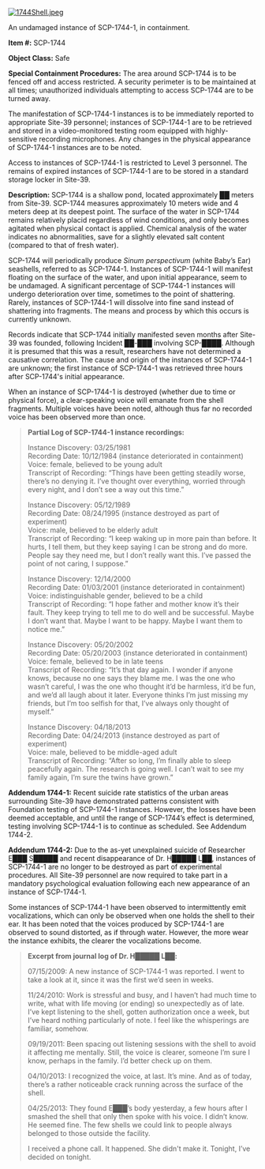 [![1744Shell.jpeg](http://scp-wiki.wdfiles.com/local--resized-images/scp-1744/1744Shell.jpeg/medium.jpg)](http://scp-wiki.wdfiles.com/local--files/scp-1744/1744Shell.jpeg)

An undamaged instance of SCP-1744-1, in containment.

**Item #:** SCP-1744

**Object Class:** Safe

**Special Containment Procedures:** The area around SCP-1744 is to be fenced off and access restricted. A security perimeter is to be maintained at all times; unauthorized individuals attempting to access SCP-1744 are to be turned away.

The manifestation of SCP-1744-1 instances is to be immediately reported to appropriate Site-39 personnel; instances of SCP-1744-1 are to be retrieved and stored in a video-monitored testing room equipped with highly-sensitive recording microphones. Any changes in the physical appearance of SCP-1744-1 instances are to be noted.

Access to instances of SCP-1744-1 is restricted to Level 3 personnel. The remains of expired instances of SCP-1744-1 are to be stored in a standard storage locker in Site-39.

**Description:** SCP-1744 is a shallow pond, located approximately ██ meters from Site-39. SCP-1744 measures approximately 10 meters wide and 4 meters deep at its deepest point. The surface of the water in SCP-1744 remains relatively placid regardless of wind conditions, and only becomes agitated when physical contact is applied. Chemical analysis of the water indicates no abnormalities, save for a slightly elevated salt content (compared to that of fresh water).

SCP-1744 will periodically produce _Sinum perspectivum_ (white Baby’s Ear) seashells, referred to as SCP-1744-1. Instances of SCP-1744-1 will manifest floating on the surface of the water, and upon initial appearance, seem to be undamaged. A significant percentage of SCP-1744-1 instances will undergo deterioration over time, sometimes to the point of shattering. Rarely, instances of SCP-1744-1 will dissolve into fine sand instead of shattering into fragments. The means and process by which this occurs is currently unknown.

Records indicate that SCP-1744 initially manifested seven months after Site-39 was founded, following Incident ██-███ involving SCP-████. Although it is presumed that this was a result, researchers have not determined a causative correlation. The cause and origin of the instances of SCP-1744-1 are unknown; the first instance of SCP-1744-1 was retrieved three hours after SCP-1744's initial appearance.

When an instance of SCP-1744-1 is destroyed (whether due to time or physical force), a clear-speaking voice will emanate from the shell fragments. Multiple voices have been noted, although thus far no recorded voice has been observed more than once.

> **Partial Log of SCP-1744-1 instance recordings:**
> 
> Instance Discovery: 03/25/1981  
> Recording Date: 10/12/1984 (instance deteriorated in containment)  
> Voice: female, believed to be young adult  
> Transcript of Recording: “Things have been getting steadily worse, there’s no denying it. I’ve thought over everything, worried through every night, and I don’t see a way out this time.”
> 
> Instance Discovery: 05/12/1989  
> Recording Date: 08/24/1995 (instance destroyed as part of experiment)  
> Voice: male, believed to be elderly adult  
> Transcript of Recording: “I keep waking up in more pain than before. It hurts, I tell them, but they keep saying I can be strong and do more. People say they need me, but I don’t really want this. I’ve passed the point of not caring, I suppose.”
> 
> Instance Discovery: 12/14/2000  
> Recording Date: 01/03/2001 (instance deteriorated in containment)  
> Voice: indistinguishable gender, believed to be a child  
> Transcript of Recording: “I hope father and mother know it’s their fault. They keep trying to tell me to do well and be successful. Maybe I don’t want that. Maybe I want to be happy. Maybe I want them to notice me.”
> 
> Instance Discovery: 05/20/2002  
> Recording Date: 05/20/2003 (instance deteriorated in containment)  
> Voice: female, believed to be in late teens  
> Transcript of Recording: “It’s that day again. I wonder if anyone knows, because no one says they blame me. I was the one who wasn’t careful, I was the one who thought it’d be harmless, it’d be fun, and we’d all laugh about it later. Everyone thinks I’m just missing my friends, but I’m too selfish for that, I’ve always only thought of myself.”
> 
> Instance Discovery: 04/18/2013  
> Recording Date: 04/24/2013 (instance destroyed as part of experiment)  
> Voice: male, believed to be middle-aged adult  
> Transcript of Recording: “After so long, I’m finally able to sleep peacefully again. The research is going well. I can’t wait to see my family again, I’m sure the twins have grown.”

**Addendum 1744-1:** Recent suicide rate statistics of the urban areas surrounding Site-39 have demonstrated patterns consistent with Foundation testing of SCP-1744-1 instances. However, the losses have been deemed acceptable, and until the range of SCP-1744’s effect is determined, testing involving SCP-1744-1 is to continue as scheduled. See Addendum 1744-2.

**Addendum 1744-2:** Due to the as-yet unexplained suicide of Researcher E███ S█████ and recent disappearance of Dr. H█████ L██, instances of SCP-1744-1 are no longer to be destroyed as part of experimental procedures. All Site-39 personnel are now required to take part in a mandatory psychological evaluation following each new appearance of an instance of SCP-1744-1.

Some instances of SCP-1744-1 have been observed to intermittently emit vocalizations, which can only be observed when one holds the shell to their ear. It has been noted that the voices produced by SCP-1744-1 are observed to sound distorted, as if through water. However, the more wear the instance exhibits, the clearer the vocalizations become.

> **Excerpt from journal log of Dr. H█████ L██:**
> 
> 07/15/2009: A new instance of SCP-1744-1 was reported. I went to take a look at it, since it was the first we’d seen in weeks.
> 
> 11/24/2010: Work is stressful and busy, and I haven’t had much time to write, what with life moving (or ending) so unexpectedly as of late. I’ve kept listening to the shell, gotten authorization once a week, but I’ve heard nothing particularly of note. I feel like the whisperings are familiar, somehow.
> 
> 09/19/2011: Been spacing out listening sessions with the shell to avoid it affecting me mentally. Still, the voice is clearer, someone I’m sure I know, perhaps in the family. I’d better check up on them.
> 
> 04/10/2013: I recognized the voice, at last. It’s mine. And as of today, there’s a rather noticeable crack running across the surface of the shell.
> 
> 04/25/2013: They found E███’s body yesterday, a few hours after I smashed the shell that only then spoke with his voice. I didn’t know. He seemed fine. The few shells we could link to people always belonged to those outside the facility.
> 
> I received a phone call. It happened. She didn't make it. Tonight, I’ve decided on tonight.